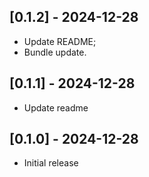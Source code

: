 ## [0.1.2] - 2024-12-28

- Update README;
- Bundle update.

## [0.1.1] - 2024-12-28

- Update readme

## [0.1.0] - 2024-12-28

- Initial release
